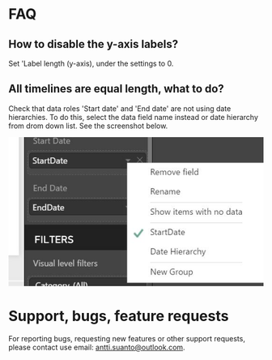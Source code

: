 
# FAQ
## How to disable the y-axis labels?
Set 'Label length (y-axis), under the settings to 0.

## All timelines are equal length, what to do?
Check that data roles 'Start date' and 'End date' are not using date hierarchies. To do this, select the data field name instead or date hierarchy from drom down list. See the screenshot below.

![Date hierarchy set correctly](/images/date_hierarchy.jpg)

# Support, bugs, feature requests
For reporting bugs, requesting new features or other support requests, please contact use email: antti.suanto@outlook.com.
